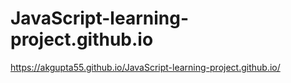 # JavaScript-learning-project.github.io

https://akgupta55.github.io/JavaScript-learning-project.github.io/
